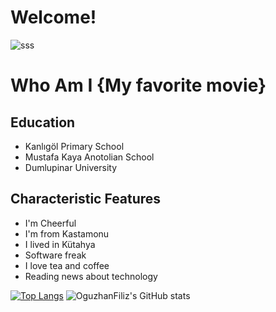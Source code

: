 # Welcome!
![sss](https://media.giphy.com/media/VTtANKl0beDFQRLDTh/giphy.gif?style=margin-left:50px)

# Who Am I {My favorite movie}
## Education
* Kanlıgöl Primary School
* Mustafa Kaya Anotolian School
* Dumlupinar University

## Characteristic Features 
* I'm Cheerful
* I'm from Kastamonu
* I lived in Kütahya
* Software freak
* I love tea and coffee
* Reading news about technology


[![Top Langs](https://github-readme-stats.vercel.app/api/top-langs/?username=oguzhanfiliz&layout=compact&langs_count=10&theme=dark)](https://github.com/oguzhanfiliz/oguzhanfiliz)
![OguzhanFiliz's GitHub stats](https://github-readme-stats.vercel.app/api?username=oguzhanfiliz&show_icons=true&theme=dark)
